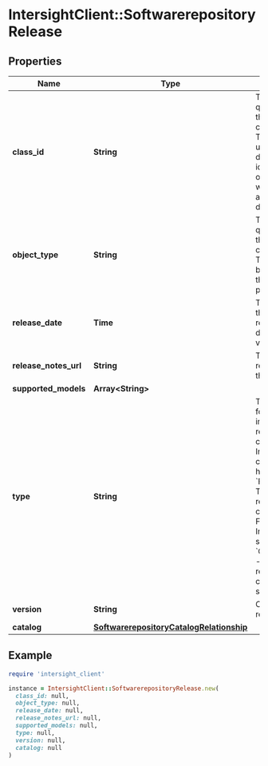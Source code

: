 # IntersightClient::SoftwarerepositoryRelease

## Properties

| Name | Type | Description | Notes |
| ---- | ---- | ----------- | ----- |
| **class_id** | **String** | The fully-qualified name of the instantiated, concrete type. This property is used as a discriminator to identify the type of the payload when marshaling and unmarshaling data. | [default to &#39;softwarerepository.Release&#39;] |
| **object_type** | **String** | The fully-qualified name of the instantiated, concrete type. The value should be the same as the &#39;ClassId&#39; property. | [default to &#39;softwarerepository.Release&#39;] |
| **release_date** | **Time** | The date when the file was released or distributed by its vendor. | [optional] |
| **release_notes_url** | **String** | The URL for the release notes of this image. | [optional] |
| **supported_models** | **Array&lt;String&gt;** |  | [optional] |
| **type** | **String** | The platform type for which the images are released. This can be a Fabric Interconnect or compute server hardware. * &#x60;FabricSwitch&#x60; - The images in a release that correspond to Fabric Interconnect switches. * &#x60;ComputeSystem&#x60; - The images in a release that correspond to servers. | [optional][default to &#39;FabricSwitch&#39;] |
| **version** | **String** | Cisco provided release version. | [optional] |
| **catalog** | [**SoftwarerepositoryCatalogRelationship**](SoftwarerepositoryCatalogRelationship.md) |  | [optional] |

## Example

```ruby
require 'intersight_client'

instance = IntersightClient::SoftwarerepositoryRelease.new(
  class_id: null,
  object_type: null,
  release_date: null,
  release_notes_url: null,
  supported_models: null,
  type: null,
  version: null,
  catalog: null
)
```


